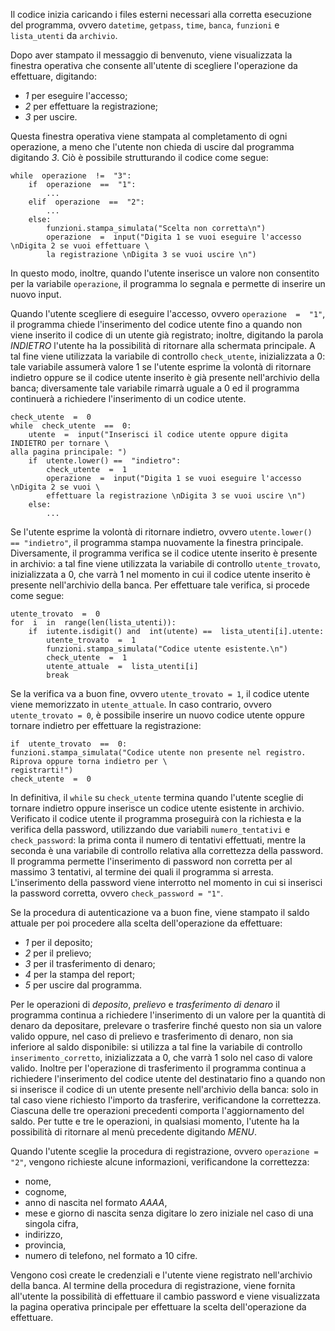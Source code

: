 Il codice inizia caricando i files esterni necessari alla corretta esecuzione del programma, ovvero `datetime`, `getpass`, `time`, `banca`, `funzioni` e `lista_utenti` da `archivio`.

Dopo aver stampato il messaggio di benvenuto, viene visualizzata la finestra operativa che consente all'utente di scegliere l'operazione da effettuare, digitando:

 - *1* per eseguire l'accesso;
 - *2* per effettuare la registrazione;
 - *3* per uscire.

Questa finestra operativa viene stampata al completamento di ogni operazione, a meno che l'utente non chieda di uscire dal programma digitando *3*. Ciò è possibile strutturando il codice come segue:

    while  operazione  !=  "3":
	    if  operazione  ==  "1":
		    ...
	    elif  operazione  ==  "2":
		    ...
	    else:
		    funzioni.stampa_simulata("Scelta non corretta\n")
		    operazione  =  input("Digita 1 se vuoi eseguire l'accesso \nDigita 2 se vuoi effettuare \
		    la registrazione \nDigita 3 se vuoi uscire \n")
    
In questo modo, inoltre, quando l'utente inserisce un valore non consentito per la variabile `operazione`, il programma lo segnala e permette di inserire un nuovo input.

Quando l'utente scegliere di eseguire l'accesso, ovvero  `operazione  =  "1"`, il programma chiede l'inserimento del codice utente fino a quando non viene inserito il codice di un utente già registrato; inoltre, digitando la parola *INDIETRO* l'utente ha la possibilità di ritornare alla schermata principale. A tal fine viene utilizzata la variabile di controllo `check_utente`, inizializzata a 0: tale variabile assumerà valore 1 se l'utente esprime la volontà di ritornare indietro oppure se il codice utente inserito è già presente nell'archivio della banca; diversamente tale variabile rimarrà uguale a 0 ed il programma continuerà a richiedere l'inserimento di un codice utente.

    check_utente  =  0
    while  check_utente  ==  0:
	    utente  =  input("Inserisci il codice utente oppure digita INDIETRO per tornare \
	alla pagina principale: ")
		if  utente.lower() ==  "indietro":
			check_utente  =  1
			operazione  =  input("Digita 1 se vuoi eseguire l'accesso \nDigita 2 se vuoi \
			effettuare la registrazione \nDigita 3 se vuoi uscire \n")
		else:
			...

Se l'utente esprime la volontà di ritornare indietro, ovvero `utente.lower() == "indietro"`, il programma stampa nuovamente la finestra principale. Diversamente, il programma verifica se il codice utente inserito è presente in archivio: a tal fine viene utilizzata la variabile di controllo `utente_trovato`, inizializzata a 0, che varrà 1 nel momento in cui il codice utente inserito è presente nell'archivio della banca. Per effettuare tale verifica, si procede come segue:

    utente_trovato  =  0
    for  i  in  range(len(lista_utenti)):
	    if  iutente.isdigit() and  int(utente) ==  lista_utenti[i].utente:
		    utente_trovato  =  1
			funzioni.stampa_simulata("Codice utente esistente.\n")
			check_utente  =  1
			utente_attuale  =  lista_utenti[i]
			break
			
Se la verifica va a buon fine, ovvero `utente_trovato = 1`, il codice utente viene memorizzato in `utente_attuale`. In caso contrario, ovvero `utente_trovato = 0`, è possibile inserire un nuovo codice utente oppure tornare indietro per effettuare la registrazione:

    if  utente_trovato  ==  0:
    funzioni.stampa_simulata("Codice utente non presente nel registro. Riprova oppure torna indietro per \
    registrarti!")
    check_utente  =  0

In definitiva, il `while` su `check_utente` termina quando l'utente sceglie di tornare indietro oppure inserisce un codice utente esistente in archivio.
Verificato il codice utente il programma proseguirà con la richiesta e la verifica della password, utilizzando due variabili `numero_tentativi` e `check_password`: la prima conta il numero di tentativi effettuati, mentre la seconda è una variabile di controllo relativa alla correttezza della password. Il programma permette l'inserimento di password non corretta per al massimo 3 tentativi, al termine dei quali il programma si arresta. L'inserimento della password viene interrotto nel momento in cui si inserisci la password corretta, ovvero `check_password = "1"`.

Se la procedura di autenticazione va a buon fine, viene stampato il saldo attuale per poi procedere alla scelta dell'operazione da effettuare:

 - *1* per il deposito;
 - *2* per il prelievo;
 - *3* per il trasferimento di denaro;
 - *4* per la stampa del report;
 - *5* per uscire dal programma.
 
Per le operazioni di *deposito*, *prelievo* e *trasferimento di denaro* il programma continua a richiedere l'inserimento di un valore per la quantità di denaro da depositare, prelevare o trasferire finché questo non sia un valore valido oppure, nel caso di prelievo e trasferimento di denaro, non sia inferiore al saldo disponibile: si utilizza a tal fine la variabile di controllo `inserimento_corretto`, inizializzata a 0, che varrà 1 solo nel caso di valore valido. 
Inoltre per l'operazione di trasferimento il programma continua a richiedere l'inserimento del codice utente del destinatario fino a quando non si inserisce il codice di un utente presente nell'archivio della banca: solo in tal caso viene richiesto l'importo da trasferire, verificandone la correttezza.
Ciascuna delle tre operazioni precedenti comporta l'aggiornamento del saldo.
Per tutte e tre le operazioni, in qualsiasi momento, l'utente ha la possibilità di ritornare al menù precedente digitando *MENU*.

Quando l'utente sceglie la procedura di registrazione, ovvero `operazione = "2"`, vengono richieste alcune informazioni, verificandone la correttezza: 
 - nome,
 - cognome,
 - anno di nascita nel formato *AAAA*,
 -  mese e giorno di nascita senza digitare lo zero iniziale nel caso di una singola cifra,
 - indirizzo,
 - provincia,
 - numero di telefono, nel formato a 10 cifre.

Vengono così create le credenziali e l'utente viene registrato nell'archivio della banca. Al termine della procedura di registrazione, viene fornita all'utente la possibilità di effettuare il cambio password e viene visualizzata la pagina operativa principale per effettuare la scelta dell'operazione da effettuare.
 
